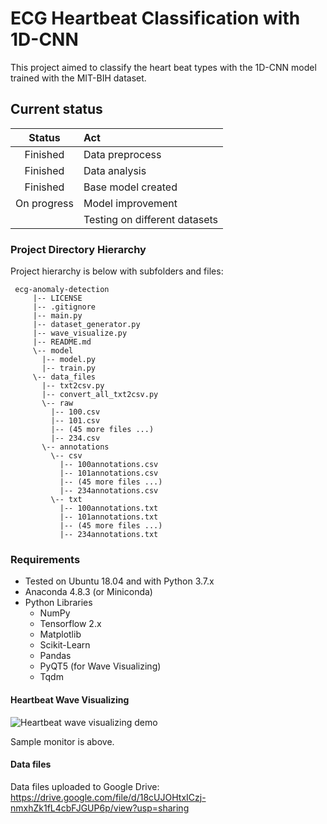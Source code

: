 # ECG Heartbeat Classification with 1D-CNN

This project aimed to classify the heart beat types with the 1D-CNN model trained with the MIT-BIH dataset.

## Current status

| Status      | Act                            |
|:-----------:|:-------------------------------|
| Finished    |  Data preprocess               |
| Finished    |  Data analysis                 |
| Finished    |  Base model created            |
| On progress |  Model improvement             |
|             |  Testing on different datasets | 



### Project Directory Hierarchy  
  
Project hierarchy is below with subfolders and files:  
  
	 ecg-anomaly-detection 
	 	 |-- LICENSE
		 |-- .gitignore
		 |-- main.py
		 |-- dataset_generator.py
		 |-- wave_visualize.py
		 |-- README.md
		 \-- model
		   |-- model.py
		   |-- train.py
		 \-- data_files
		   |-- txt2csv.py
		   |-- convert_all_txt2csv.py
		   \-- raw
		     |-- 100.csv
		     |-- 101.csv
		     |-- (45 more files ...)
		     |-- 234.csv
		   \-- annotations
		     \-- csv
		       |-- 100annotations.csv
		       |-- 101annotations.csv
		       |-- (45 more files ...)
		       |-- 234annotations.csv
		     \-- txt
		       |-- 100annotations.txt
		       |-- 101annotations.txt
		       |-- (45 more files ...)
		       |-- 234annotations.txt

### Requirements

 - Tested on Ubuntu 18.04 and with Python 3.7.x
 - Anaconda 4.8.3 (or Miniconda) 
 - Python Libraries
	 - NumPy
	 - Tensorflow 2.x
	 - Matplotlib
	 - Scikit-Learn
	 - Pandas
	 - PyQT5 (for Wave Visualizing)
	 - Tqdm

#### Heartbeat Wave Visualizing

![Heartbeat wave visualizing demo](https://i.hizliresim.com/2oPqSG.png)

Sample monitor is above.

#### Data files

Data files uploaded to Google Drive: https://drive.google.com/file/d/18cUJOHtxICzj-nmxhZk1fL4cbFJGUP6p/view?usp=sharing
